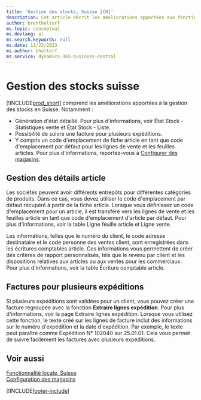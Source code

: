 ```yaml
---
title: 'Gestion des stocks, Suisse [CH]'
description: Cet article décrit les améliorations apportées aux fonctions spéciales de gestion des stocks dans Business Central en Suisse.
author: brentholtorf
ms.topic: conceptual
ms.devlang: al
ms.search.keywords: null
ms.date: 11/23/2023
ms.author: bholtorf
ms.service: dynamics-365-business-central
---
```

# Gestion des stocks suisse
[!INCLUDE[prod_short](../../includes/prod_short.md)] comprend les améliorations apportées à la gestion des stocks en Suisse. Notamment :  

- Génération d'état détaillé.  Pour plus d'informations, voir État Stock - Statistiques vente et État Stock - Liste.  
- Possibilité de suivre une facture pour plusieurs expéditions.  
- Y compris un code d'emplacement de fiche article en tant que code d'emplacement par défaut pour les lignes de vente et les feuilles articles. Pour plus d'informations, reportez-vous à [Configurer des magasins](../../inventory-how-setup-locations.md).

## Gestion des détails article  
Les sociétés peuvent avoir différents entrepôts pour différentes catégories de produits. Dans ce cas, vous devez utiliser le code d'emplacement par défaut récupéré à partir de la fiche article. Lorsque vous définissez un code d'emplacement pour un article, il est transféré vers les lignes de vente et les feuilles article en tant que code d'emplacement d'article par défaut. Pour plus d'informations, voir la table Ligne feuille article et Ligne vente.  

Les informations, telles que le numéro du client, le code adresse destinataire et le code personne des ventes client, sont enregistrées dans les écritures comptables article. Ces informations vous permettent de créer des critères de rapport personnalisés, tels que le revenu par client et les dispositions relatives aux articles ou aux ventes pour les commerciaux. Pour plus d'informations, voir la table Écriture comptable article.  

## Factures pour plusieurs expéditions  
Si plusieurs expéditions sont validées pour un client, vous pouvez créer une facture regroupée avec la fonction **Extraire lignes expédition**. Pour plus d'informations, voir la page Extraire lignes expédition. Lorsque vous utilisez cette fonction, le texte créé sur les lignes de facture inclut des informations sur le numéro d'expédition et la date d'expédition. Par exemple, le texte peut paraître comme Expédition N° 102040 sur 25.01.01. Cela vous permet de suivre facilement les factures avec plusieurs expéditions.  

## Voir aussi  
 [Fonctionnalité locale, Suisse](switzerland-local-functionality.md)   
 [Configuration des magasins](../../inventory-how-setup-locations.md)


[!INCLUDE[footer-include](../../includes/footer-banner.md)]